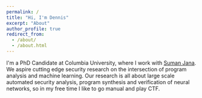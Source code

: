 ```yaml
---
permalink: /
title: "Hi, I'm Dennis"
excerpt: "About"
author_profile: true
redirect_from: 
  - /about/
  - /about.html
---
```


I'm a PhD Candidate at Columbia University, where I work with [Suman Jana](https://www.cusec.info). We aspire cutting edge security research on the intersection of program analysis and machine learning.
Our research is all about large scale automated security analysis, program synthesis and verification of neural networks, so in my free time I like to go manual and play CTF.  
